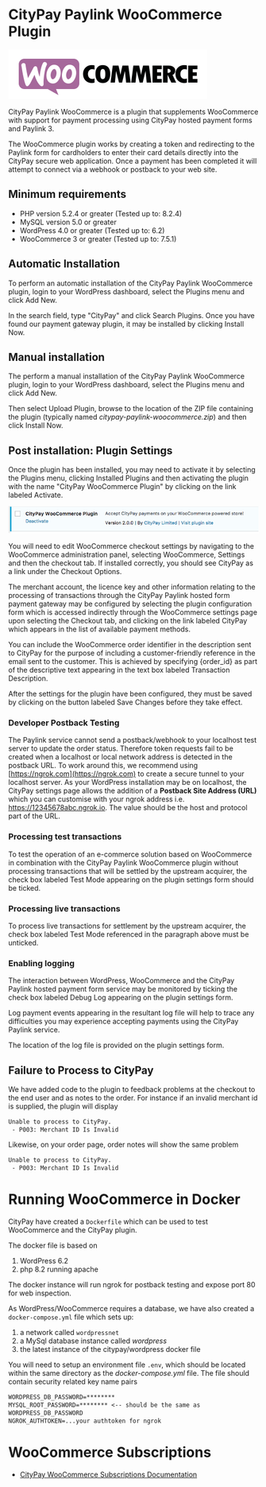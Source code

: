 CityPay Paylink WooCommerce Plugin
==================================

![WooCommerce Logo](assets/woocommerce.png) 


CityPay Paylink WooCommerce is a plugin that supplements WooCommerce with
support for payment processing using CityPay hosted payment forms and Paylink 3.

The WooCommerce plugin works by creating a token and redirecting to the
Paylink form for cardholders to enter their card details directly into
the CityPay secure web application. Once a payment has been completed it
will attempt to connect via a webhook or postback to your web site.  

## Minimum requirements 

* PHP version 5.2.4 or greater (Tested up to: 8.2.4)
* MySQL version 5.0 or greater
* WordPress 4.0 or greater (Tested up to: 6.2)
* WooCommerce 3 or greater (Tested up to: 7.5.1)

## Automatic Installation

To perform an automatic installation of the CityPay Paylink WooCommerce plugin,
login to your WordPress dashboard, select the Plugins menu and click Add New.

In the search field, type "CityPay" and click Search Plugins. Once you have
found our payment gateway plugin, it may be installed by clicking Install Now.

## Manual installation

The perform a manual installation of the CityPay Paylink WooCommerce plugin,
login to your WordPress dashboard, select the Plugins menu and click Add New. 

Then select Upload Plugin, browse to the location of the ZIP file containing
the plugin (typically named *citypay-paylink-woocommerce.zip*) and then click
Install Now.

## Post installation: Plugin Settings 

Once the plugin has been installed, you may need to activate it by selecting
the Plugins menu, clicking Installed Plugins and then activating the plugin
with the name "CityPay WooCommerce Plugin" by clicking on the link labeled
Activate.

![WooCommerce Logo](assets/activate_module.png)

You will need to edit WooCommerce checkout settings by navigating to the 
WooCommerce administration panel, selecting WooCommerce, Settings and then 
the checkout tab. If installed correctly, you should see CityPay as a link
under the Checkout Options.

The merchant account, the licence key and other
information relating to the processing of transactions through the CityPay
Paylink hosted form payment gateway may be configured by selecting the
plugin configuration form which is accessed indirectly through the
WooCommerce settings page upon selecting the Checkout tab, and clicking on
the link labeled CityPay which appears in the list of available payment
methods.

You can include the WooCommerce order identifier in the description sent
to CityPay for the purpose of including a customer-friendly reference in
the email sent to the customer. This is
achieved by specifying {order_id} as part of the descriptive text appearing
in the text box labeled Transaction Description.

After the settings for the plugin have been configured, they must be saved
by clicking on the button labeled Save Changes before they take effect.

### Developer Postback Testing

The Paylink service cannot send a postback/webhook to your localhost test server
to update the order status. Therefore token requests fail to be created when 
a localhost or local network address is detected in the postback URL. To work 
around this, we recommend using [https://ngrok.com](https://ngrok.com) to create
a secure tunnel to your localhost server. As your WordPress installation may be 
on localhost, the CityPay settings page allows the addition of a 
**Postback Site Address (URL)** which you can customise with your ngrok address i.e.
https://12345678abc.ngrok.io. The value should be the host and protocol part of the 
URL.
 
### Processing test transactions

To test the operation of an e-commerce solution based on WooCommerce in
combination with the CityPay Paylink WooCommerce plugin without processing
transactions that will be settled by the upstream acquirer, the check box
labeled Test Mode appearing on the plugin settings form should be ticked.

### Processing live transactions

To process live transactions for settlement by the upstream acquirer, the
check box labeled Test Mode referenced in the paragraph above must be
unticked.

### Enabling logging 

The interaction between WordPress, WooCommerce and the CityPay Paylink
hosted payment form service may be monitored by ticking the check box labeled
Debug Log appearing on the plugin settings form.

Log payment events appearing in the resultant log file will help to trace
any difficulties you may experience accepting payments using the CityPay
Paylink service.

The location of the log file is provided on the plugin settings form.

## Failure to Process to CityPay

We have added code to the plugin to feedback problems at the checkout to the end user
and as notes to the order. For instance if an invalid merchant id is supplied, the 
plugin will display

```
Unable to process to CityPay.
 - P003: Merchant ID Is Invalid
 ```
 
Likewise, on your order page, order notes will show the same problem

```
Unable to process to CityPay.
 - P003: Merchant ID Is Invalid
```

# Running WooCommerce in Docker

CityPay have created a `Dockerfile` which can be used to test WooCommerce and the 
CityPay plugin. 

The docker file is based on 
1. WordPress 6.2
2. php 8.2 running apache

The docker instance will run ngrok for postback testing and expose port 80 for web 
inspection.

As WordPress/WooCommerce requires a database, we have also created a `docker-compose.yml` file
which sets up:
1. a network called `wordpressnet`
2. a MySql database instance called *wordpress*
3. the latest instance of the citypay/wordpress docker file

You will need to setup an environment file `.env`, which should be located within the same 
directory as the *docker-compose.yml* file. The file should contain security related 
key name pairs 
```
WORDPRESS_DB_PASSWORD=********
MYSQL_ROOT_PASSWORD=******** <-- should be the same as WORDPRESS_DB_PASSWORD 
NGROK_AUTHTOKEN=...your authtoken for ngrok
```

# WooCommerce Subscriptions

* [CityPay WooCommerce Subscriptions Documentation](src/wc-subscriptions.md)

 